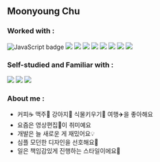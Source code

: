 ## Moonyoung Chu

### Worked with :
<p>
  <img title="JavaScript" alt="JavaScript badge" src="https://img.shields.io/badge/ES6-JavaScript-FFCA28?style=flat-square&logo=javascript" />
  <img src="https://img.shields.io/badge/-React-61DAFB?style=flat-square&logo=React&logoColor=black" />
  <img src="https://img.shields.io/badge/-TypeScript-3178C6?logo=TypeScript&logoColor=white&style=flat-square" />
  <img src="https://img.shields.io/badge/-Next.js-black?logo=Next.js&logoColor=white&style=flat-square" />
  <img src="https://img.shields.io/badge/Node.js-339933?style=flat-square&logo=nodedotjs&logoColor=white" />
  <img src="https://img.shields.io/badge/HTML-E34F26?style=flat-square&logo=HTML5&logoColor=white"/>
  <img src="https://img.shields.io/badge/CSS3-F68212?style=flat-square&logo=CSS3&logoColor=white"/>
  <img src="https://img.shields.io/badge/Tailwind CSS-06B6D4?style=flat-square&logo=Tailwind CSS&logoColor=white"/>
  <img src="https://img.shields.io/badge/Git/Github-F05032?&logo=Git&logoColor=white&style=flat-square"/>
</p>

### Self-studied and Familiar with :
<p>
  <img src="https://img.shields.io/badge/Express.js-000000?logo=express&logoColor=white&style=flat-square" />
  <img src="https://img.shields.io/badge/MongoDB-47A248?style=flat-square&logo=MongoDB&logoColor=white"/>
  <img src="https://img.shields.io/badge/Amazon AWS-232F3E?style=flat-square&logo=amazonaws&logoColor=white"/>
<!--   <img src="https://img.shields.io/badge/React Native-61DAFB?style=flat-square&logo=React&logoColor=black" /> -->
</p>


### About me :
- 커피☕️ 맥주🍺 강아지🐶 식물키우기🌿 여행✈️을 좋아해요
- 요즘은 영상편집🎥이 취미예요
- 개발은 늘 새로운 게 재밌어요💡
- 심플 모던한 디자인을 선호해요💎
- 일은 책임감있게 진행하는 스타일이에요🔧

